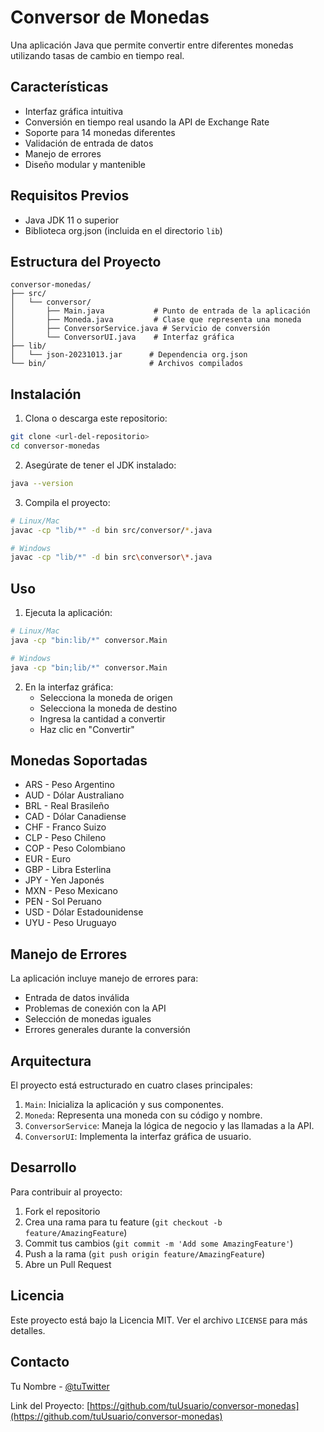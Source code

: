 # Conversor de Monedas

Una aplicación Java que permite convertir entre diferentes monedas utilizando tasas de cambio en tiempo real.

## Características

- Interfaz gráfica intuitiva
- Conversión en tiempo real usando la API de Exchange Rate
- Soporte para 14 monedas diferentes
- Validación de entrada de datos
- Manejo de errores
- Diseño modular y mantenible

## Requisitos Previos

- Java JDK 11 o superior
- Biblioteca org.json (incluida en el directorio `lib`)

## Estructura del Proyecto

```
conversor-monedas/
├── src/
│   └── conversor/
│       ├── Main.java           # Punto de entrada de la aplicación
│       ├── Moneda.java         # Clase que representa una moneda
│       ├── ConversorService.java # Servicio de conversión
│       └── ConversorUI.java    # Interfaz gráfica
├── lib/
│   └── json-20231013.jar      # Dependencia org.json
└── bin/                       # Archivos compilados
```

## Instalación

1. Clona o descarga este repositorio:
```bash
git clone <url-del-repositorio>
cd conversor-monedas
```

2. Asegúrate de tener el JDK instalado:
```bash
java --version
```

3. Compila el proyecto:
```bash
# Linux/Mac
javac -cp "lib/*" -d bin src/conversor/*.java

# Windows
javac -cp "lib/*" -d bin src\conversor\*.java
```

## Uso

1. Ejecuta la aplicación:
```bash
# Linux/Mac
java -cp "bin:lib/*" conversor.Main

# Windows
java -cp "bin;lib/*" conversor.Main
```

2. En la interfaz gráfica:
   - Selecciona la moneda de origen
   - Selecciona la moneda de destino
   - Ingresa la cantidad a convertir
   - Haz clic en "Convertir"

## Monedas Soportadas

- ARS - Peso Argentino
- AUD - Dólar Australiano
- BRL - Real Brasileño
- CAD - Dólar Canadiense
- CHF - Franco Suizo
- CLP - Peso Chileno
- COP - Peso Colombiano
- EUR - Euro
- GBP - Libra Esterlina
- JPY - Yen Japonés
- MXN - Peso Mexicano
- PEN - Sol Peruano
- USD - Dólar Estadounidense
- UYU - Peso Uruguayo

## Manejo de Errores

La aplicación incluye manejo de errores para:
- Entrada de datos inválida
- Problemas de conexión con la API
- Selección de monedas iguales
- Errores generales durante la conversión

## Arquitectura

El proyecto está estructurado en cuatro clases principales:

1. `Main`: Inicializa la aplicación y sus componentes.
2. `Moneda`: Representa una moneda con su código y nombre.
3. `ConversorService`: Maneja la lógica de negocio y las llamadas a la API.
4. `ConversorUI`: Implementa la interfaz gráfica de usuario.

## Desarrollo

Para contribuir al proyecto:

1. Fork el repositorio
2. Crea una rama para tu feature (`git checkout -b feature/AmazingFeature`)
3. Commit tus cambios (`git commit -m 'Add some AmazingFeature'`)
4. Push a la rama (`git push origin feature/AmazingFeature`)
5. Abre un Pull Request

## Licencia

Este proyecto está bajo la Licencia MIT. Ver el archivo `LICENSE` para más detalles.

## Contacto

Tu Nombre - [@tuTwitter](https://twitter.com/tuTwitter)

Link del Proyecto: [https://github.com/tuUsuario/conversor-monedas](https://github.com/tuUsuario/conversor-monedas)
